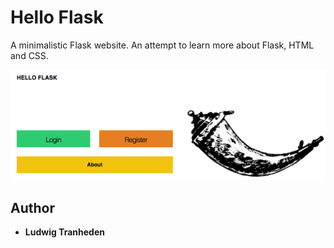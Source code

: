 # Hello Flask
A minimalistic Flask website. An attempt to learn more about Flask, HTML and CSS.

![](preview.png)

## Author

* **Ludwig Tranheden**